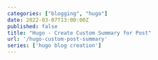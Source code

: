 ```yaml
---
categories: ["blogging", "hugo"]
date: 2022-03-07T13:00:00Z
published: false
title: "Hugo - Create Custom Summary for Post"
url: '/hugo-custom-post-summary'
series: ['hugo blog creation']
---
```


<!--more-->
